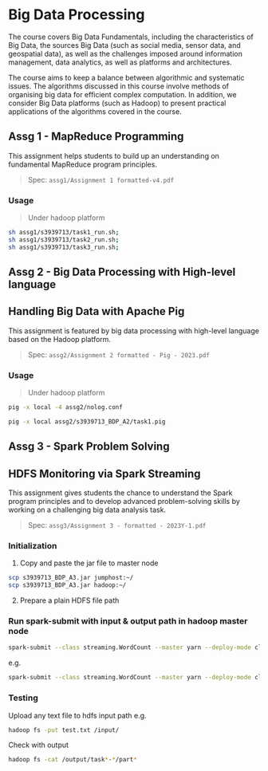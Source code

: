 # Big Data Processing

The course covers Big Data Fundamentals, including the characteristics of Big Data, the sources Big Data (such as social media, sensor data, and geospatial data), as well as the challenges imposed around information management, data analytics, as well as platforms and architectures.

The course aims to keep a balance between algorithmic and systematic issues. The algorithms discussed in this course involve methods of organising big data for efficient complex computation. In addition, we consider Big Data platforms (such as Hadoop) to present practical applications of the algorithms covered in the course.

## Assg 1 - MapReduce Programming

This assignment helps students to build up an understanding on fundamental MapReduce program principles. 

> Spec: `assg1/Assignment 1 formatted-v4.pdf`

### Usage
> Under hadoop platform
```bash
sh assg1/s3939713/task1_run.sh;
sh assg1/s3939713/task2_run.sh;
sh assg1/s3939713/task3_run.sh;
```




## Assg 2 - Big Data Processing with High-level language
## Handling Big Data with Apache Pig

This assignment is featured by big data processing with high-level language based on the Hadoop platform. 

> Spec: `assg2/Assignment 2 formatted - Pig - 2023.pdf`

### Usage
> Under hadoop platform
```bash
pig -x local -4 assg2/nolog.conf

pig -x local assg2/s3939713_BDP_A2/task1.pig 
```

## Assg 3 - Spark Problem Solving 
## HDFS Monitoring via Spark Streaming

This assignment gives students the chance to understand the Spark program principles and to develop advanced problem-solving skills by working on a challenging big data analysis task. 

> Spec: `assg3/Assignment 3 - formatted - 2023Y-1.pdf`

### Initialization
1. Copy and paste the jar file to master node
```bash
scp s3939713_BDP_A3.jar jumphost:~/
scp s3939713_BDP_A3.jar hadoop:~/
```

2. Prepare a plain HDFS file path

### Run spark-submit with input & output path in hadoop master node
```bash
spark-submit --class streaming.WordCount --master yarn --deploy-mode client s3939713_BDP_A3.jar <input_filepath_hdfs> <output_filepath_hdfs>
```

e.g.
```bash
spark-submit --class streaming.WordCount --master yarn --deploy-mode client s3939713_BDP_A3.jar hdfs:///input/ hdfs:///output/
```

### Testing
Upload any text file to hdfs input path
e.g.
```bash
hadoop fs -put test.txt /input/
```

Check with output
```bash
hadoop fs -cat /output/task*-*/part*
```
